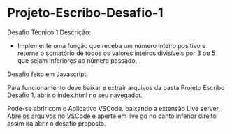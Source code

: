 # Projeto-Escribo-Desafio-1

Desafio Técnico 1
Descrição:
-	Implemente uma função que receba um número inteiro positivo e retorne o somatório de todos os valores inteiros divisíveis por 3 ou 5 que sejam inferiores ao número passado.

Desafio feito em Javascript.

Para funcionamento deve baixar e extrair arquivos da pasta Projeto Escribo Desafio 1, abrir o index.html no seu navegador.

Pode-se abrir com o Aplicativo VSCode. baixando a extensão Live server, Abre os arquivos no VSCode e aperte em live go no canto inferior direito assim ira abrir o desafio proposto.
